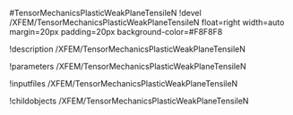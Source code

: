 <!-- MOOSE Object Documentation Stub: Remove this when content is added. -->
#TensorMechanicsPlasticWeakPlaneTensileN
!devel /XFEM/TensorMechanicsPlasticWeakPlaneTensileN float=right width=auto margin=20px padding=20px background-color=#F8F8F8

!description /XFEM/TensorMechanicsPlasticWeakPlaneTensileN

!parameters /XFEM/TensorMechanicsPlasticWeakPlaneTensileN

!inputfiles /XFEM/TensorMechanicsPlasticWeakPlaneTensileN

!childobjects /XFEM/TensorMechanicsPlasticWeakPlaneTensileN
